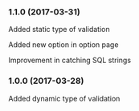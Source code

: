 ﻿### 1.1.0 (2017-03-31)

Added static type of validation

Added new option in option page

Improvement in catching SQL strings


### 1.0.0 (2017-03-28)

Added dynamic type of validation